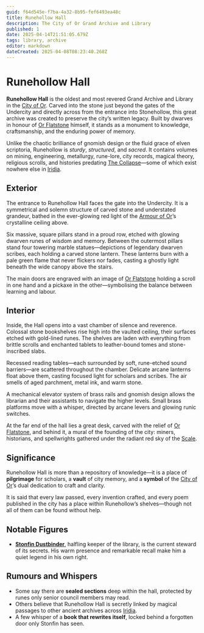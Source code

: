 ```yaml
---
guid: f64d545e-f7ba-4a32-8b95-fef6493ea48c
title: Runehollow Hall
description: The City of Or Grand Archive and Library
published: 1
date: 2025-04-14T21:51:05.679Z
tags: library, archive
editor: markdown
dateCreated: 2025-04-08T08:23:40.268Z
---
```


# Runehollow Hall

**Runehollow Hall** is the oldest and most revered Grand Archive and Library in the [City of Or](/geography/settlement/city/city-of-or.md). Carved into the stone just beyond the gates of the Undercity and directly across from the entrance into Stonehollow, this great archive was created to preserve the city’s written legacy. Built by dwarves in honour of [Or Flatstone](/geography/settlement/city/city-of-or/local/or-flatstone.md) himself, it stands as a monument to knowledge, craftsmanship, and the enduring power of memory.

Unlike the chaotic brilliance of gnomish design or the fluid grace of elven scriptoria, Runehollow is *sturdy*, *structured*, and *sacred*. It contains volumes on mining, engineering, metallurgy, rune-lore, city records, magical theory, religious scrolls, and histories predating [The Collapse](/structure/chronological/event/the-collapse.md)—some of which exist nowhere else in [Iridia](/geography/world/iridia.md).

## Exterior

The entrance to Runehollow Hall faces the gate into the Undercity. It is a symmetrical and solemn structure of carved stone and understated grandeur, bathed in the ever-glowing red light of the [Armour of Or](/geography/scale/armour-of-or.md)’s crystalline ceiling above.

Six massive, square pillars stand in a proud row, etched with glowing dwarven runes of wisdom and memory. Between the outermost pillars stand four towering marble statues—depictions of legendary dwarven scribes, each holding a carved stone lantern. These lanterns burn with a pale green flame that never flickers nor fades, casting a ghostly light beneath the wide canopy above the stairs.

The main doors are engraved with an image of [Or Flatstone](/geography/settlement/city/city-of-or/local/or-flatstone.md) holding a scroll in one hand and a pickaxe in the other—symbolising the balance between learning and labour.

## Interior

Inside, the Hall opens into a vast chamber of silence and reverence. Colossal stone bookshelves rise high into the vaulted ceiling, their surfaces etched with gold-lined runes. The shelves are laden with everything from brittle scrolls and enchanted tablets to leather-bound tomes and stone-inscribed slabs.

Recessed reading tables—each surrounded by soft, rune-etched sound barriers—are scattered throughout the chamber. Delicate arcane lanterns float above them, casting focused light for scholars and scribes. The air smells of aged parchment, metal ink, and warm stone.

A mechanical elevator system of brass rails and gnomish design allows the librarian and their assistants to navigate the higher levels. Small brass platforms move with a whisper, directed by arcane levers and glowing runic switches.

At the far end of the hall lies a great desk, carved with the relief of [Or Flatstone](/geography/settlement/city/city-of-or/local/or-flatstone.md), and behind it, a mural of the founding of the city: miners, historians, and spellwrights gathered under the radiant red sky of the [Scale](/geography/landmark/scale.md).

## Significance

Runehollow Hall is more than a repository of knowledge—it is a place of **pilgrimage** for scholars, a **vault** of city memory, and a **symbol** of the [City of Or](/geography/settlement/city/city-of-or.md)’s dual dedication to craft and clarity.

It is said that every law passed, every invention crafted, and every poem published in the city has a place within Runehollow’s shelves—though not all of them can be found without help.

## Notable Figures

- **[Stonfin Dustbinder](/geography/settlement/city/city-of-or/shop/runehollow-hall/stonfin-dustbinder.md)**, halfling keeper of the library, is the current steward of its secrets. His warm presence and remarkable recall make him a quiet legend in his own right.

## Rumours and Whispers

- Some say there are **sealed sections** deep within the hall, protected by runes only senior council members may read.
- Others believe that Runehollow Hall is secretly linked by magical passages to other ancient archives across [Iridia](/geography/world/iridia.md).
- A few whisper of a **book that rewrites itself**, locked behind a forgotten door only Stonfin has seen.


